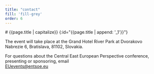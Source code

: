 ```yaml
---
title: "contact"
fill: 'fill-grey'
order: 6
---
```

<div class="small-12 columns">
<div class="large-8" markdown="1">
# {{page.title | capitalize}}
{:id="{{page.title | append: '_1'}}"}

The event will take place at the Grand Hotel River Park at Dvorakovo Nabrezie 6, Bratislava, 81102, Slovakia.

For questions about the Central East European Perspective conference, presenting or sponsoring, email <br> [EUevents@entsoe.eu](mailto:EUevents@entsoe.eu)
</div>

</div>


